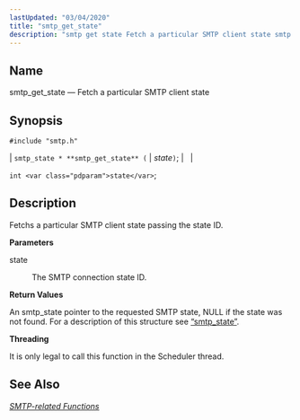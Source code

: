 ```yaml
---
lastUpdated: "03/04/2020"
title: "smtp_get_state"
description: "smtp get state Fetch a particular SMTP client state smtp state smtp get state state int state Fetchs a particular SMTP client state passing the state ID state The SMTP connection state ID An smtp state pointer to the requested SMTP state NULL if the state was not found For..."
---
```


<a name="apis.smtp_get_state"></a> 
## Name

smtp_get_state — Fetch a particular SMTP client state

## Synopsis

`#include "smtp.h"`

| `smtp_state * **smtp_get_state** (` | <var class="pdparam">state</var>`)`; |   |

`int <var class="pdparam">state</var>`;<a name="idp62023456"></a> 
## Description

Fetchs a particular SMTP client state passing the state ID.

**<a name="idp62024688"></a> Parameters**

<dl class="variablelist">

<dt>state</dt>

<dd>

The SMTP connection state ID.

</dd>

</dl>

**<a name="idp62027424"></a> Return Values**

An smtp_state pointer to the requested SMTP state, NULL if the state was not found. For a description of this structure see [“smtp_state”](/momentum/3/3-api/structs-smtp-state).

**<a name="idp62029008"></a> Threading**

It is only legal to call this function in the Scheduler thread.

<a name="idp62030576"></a> 
## See Also

[*SMTP-related Functions*](/momentum/3/3-api/smtp)
